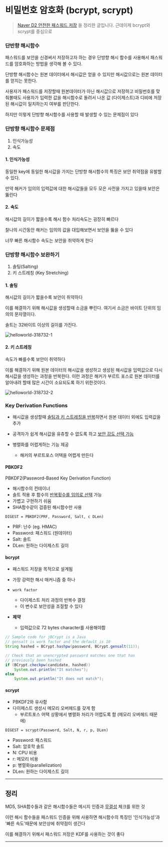 # 비밀번호 암호화 (bcrypt, scrypt)



> [Naver D2 안전한 패스워드 저장](https://d2.naver.com/helloworld/318732) 을 정리한 글입니다. 근데이제 bcrypt와 scrypt를 중심으로 



### 단반향 해시함수 

패스워드를 보안을 신경써서 저장하고자 하는 경우 단방향 해시 함수를 사용해서 패스워드를 암호화하는 방법을 생각해 볼 수 있다. 

단방향 해시함수는 원본 데이터에서 해시값은 얻을 수 있지만 해시값으로는 원본 데이터를 얻지는 못한다. 



사용자가 패스워드를 저장할때 원본데이터가 아닌 해시값으로 저장하고 비밀번호를 맞춰볼때도 사용자가 입력한 값을 해시함수로 돌려서 나온 값 (다이제스트)과 디비에 저장된 해시값이 일치하는지 여부를 판단한다. 



하지만 이렇게 단방향 해시함수를 사용할 때 발생할 수 있는 문제점이 있다 



### 단방향 해시함수 문제점 

1. 인식가능성 
2. 속도 

#### 1. 인식가능성 

동일한 key에 동일한 해시값을 가지는 단방향 해시함수의 특징은 보안 취약점을 유발할 수 있다.

만약 해커가 임의의 입력값에 대한 해시값들을 모두 모은 사전을 가지고 있을때 보안은 뚫린다 



#### 2. 속도

해시값의 길이가 짧을수록 해시 함수 처리속도는 굉장히 빠르다 

찰나의 시간동안 해커는 임의의 값을 대입해보면서 보안을 뚫을 수 있다 



너무 빠른 해시함수 속도는 보안을 취약하게 한다 





### 단방향 해시함수 보완하기 

1. 솔팅(Salting)
2. 키 스트레칭 (Key Stretching)



#### 1. 솔팅 

해시값의 길이가 짧을수록 보안이 취약하다 

이를 해결하기 위해 해시값을 생성할때 소금을 뿌린다. 여기서 소금은 바이트 단위의 임의의 문자열이다. 

솔트는 32바이트 이상의 길이를 가진다.



![helloworld-318732-1](https://d2.naver.com/content/images/2015/06/helloworld-318732-1.png)

#### 2. 키 스트레칭

속도가 빠를수록 보안이 취약하다 

이를 해결하기 위해 원본 데이터의 해시값을 생성하고 생성된 해시값을 입력값으로 다시 해시값을 생성하는 과정을 반복한다. 이런 과정은 해커가 부르트 포스로 원본 데이터를 알아내려 할때 많은 시간이 소요되도록 하기 위한것이다. 



![helloworld-318732-2](https://d2.naver.com/content/images/2015/06/helloworld-318732-2.png)



### Key Derivation Functions



+ 해시값을 생성할때 <u>솔팅과 키 스트레칭을 반복</u>하면서 원본 데이터 외에도 입력값을 추가

+ 공격자가 쉽게 해시값을 유츄할 수 없도록 하고 <u>보안 강도 선택 가능</u> 

+ 병렬화를 어렵게하는 기능 제공 
  + 해커의 부르트포스 어텍을 어렵게 만든다 



#### PBKDF2

PBKDF2(Password-Based Key Derivation Function)



+ 해시함수의 컨테이너
+ 솔트 적용 후 함수의 <u>반복횟수를 임의로 선택</u> 가능 
+ 가볍고 구현하기 쉬움 
+ SHA함수같이 검증된 해시함수만 사용 



`DIGEST = PBKDF2(PRF, Password, Salt, c DLen)`

+ PRF: 난수 (eg. HMAC)
+ Password: 패스워드 (원데이터)
+ Salt: 솔트
+ DLen: 원하는 다이제스트 길이 



#### bcrypt

+ 패스워드 저장을 목적으로 설계됨 

+ 가장 강력한 해시 매커니즘 중 하나 
+ `work factor`
  + 다이제스트 처리 과정의 반복수 결정 
  + 이 변수로 보안성을 조절할 수 있다 
+ **제약**
  + 입력값으로 72 bytes character를 사용해야함 



```java
// Sample code for jBCrypt is a Java
// gensalt is work factor and the default is 10
String hashed = BCrypt.hashpw(password, BCrypt.gensalt(11));

// Check that an unencrypted password matches one that has
// previously been hashed
if (BCrypt.checkpw(candidate, hashed))  
    System.out.println("It matches");
else  
    System.out.println("It does not match");
```





#### scrypt

+ PBKDF2와 유사함 
+ 다이제스트 생성시 메모리 오버헤드를 갖게 함 
  + 부르트포스 어택 상황에서 병렬화 처리가 어렵도록 함 (메모리 오버헤드 때문에)




```
DIGEST = scrypt(Password, Salt, N, r, p, DLen)  
```

- Password: 패스워드
- Salt: 암호학 솔트
- N: CPU 비용
- r: 메모리 비용
- p: 병렬화(parallelization)
- DLen: 원하는 다이제스트 길이





---

## 정리 



MD5, SHA함수들과 같은 해시함수들은 메시지 인증과 [무결성](https://azurecourse.tistory.com/556) 체크를 위한 것

이런 해시 함수들을 패스워드 인증을 위해 사용하면 해시함수의 특징인 '인식가능성'과 '빠른 속도'때문에 보안상에 취약점이 생긴다 



이를 해결하기 위해서 패스워드 저장은 KDF를 사용하는 것이 좋다 











---

